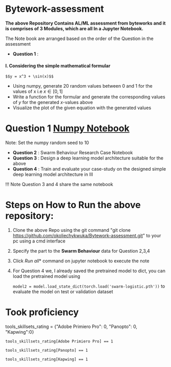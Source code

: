 # Bytework-assessment

**The above Repository Contains AL/ML assessment from byteworks and it is comprises of 3 Modules, which are all In a Jupyter Notebook.**

The Note book are arranged based on the order of the Question in the assessment

* **Question 1** :
#### I. Considering the simple mathematical formular

    $$y = x^3 + \sin(x)$$

* Using numpy, generate 20 random values between 0 and 1 for the values of x i.e $x \in [0, 1]$
* Write a function for the formular and generate the corresponding values of $y$ for the generated $x$-values above
* Visualize the plot of the given equation with the generated values

# Question 1 [Numpy Notebook](https://github.com/okoliechykwuka/Bytework-assessment/blob/main/Numpy_function.ipynb)

Note: Set the numpy random seed to 10
* **Question 2** : Swarm Behaviour Research Case Notebook
* **Question 3** :   Design a deep learning model architecture suitable for the above
*  **Question 4** : Train and evaluate your case-study on the designed simple deep learning model architecture in III

!!! Note Question 3 and 4 share the same notebook

# Steps on How to Run the above repository:

1. Clone the above Repo using the git command "git clone https://github.com/okoliechykwuka/Bytework-assessment.git" to your pc using a cmd interface
2. Specify the part to the **Swarm Behaviour** data for Question 2,3,4
3. Click *Run all** command on jupyter notebook to execute the note
4. For Question 4 we, I already saved the pretrained model to dict, you can load the pretrained model using 

   `model2 = model.load_state_dict(torch.load('swarm-logistic.pth'))` to evaluate the model on test or validation dataset

# Took proficiency

tools_skillsets_rating = {"Adobe Primiero Pro": 0, "Panopto": 0, "Kapwing":0}

`tools_skillsets_rating[Adobe Primiero Pro] == 1`

`tools_skillsets_rating[Panopto] == 1`

`tools_skillsets_rating[Kapwing] == 1`

